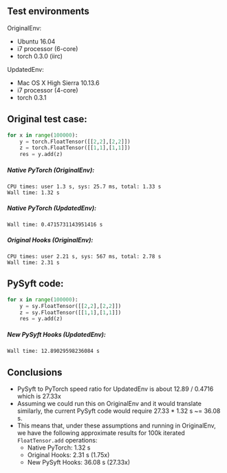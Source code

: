 ## Test environments
OriginalEnv:
- Ubuntu 16.04
- i7 processor (6-core)
- torch 0.3.0 (iirc)

UpdatedEnv:
- Mac OS X High Sierra 10.13.6
- i7 processor (4-core)
- torch 0.3.1

## Original test case:
```python
for x in range(100000):
    y = torch.FloatTensor([[2,2],[2,2]])
    z = torch.FloatTensor([[1,1],[1,1]])
    res = y.add(z)
```

##### Native PyTorch (OriginalEnv):
```
CPU times: user 1.3 s, sys: 25.7 ms, total: 1.33 s
Wall time: 1.32 s
```

##### Native PyTorch (UpdatedEnv):
```
Wall time: 0.4715731143951416 s
```

##### Original Hooks (OriginalEnv):
```
CPU times: user 2.21 s, sys: 567 ms, total: 2.78 s
Wall time: 2.31 s
```

## PySyft code:
```python
for x in range(100000):
    y = sy.FloatTensor([[2,2],[2,2]])
    z = sy.FloatTensor([[1,1],[1,1]])
    res = y.add(z)
```

##### New PySyft Hooks (UpdatedEnv):
```
Wall time: 12.89029598236084 s
```

## Conclusions
- PySyft to PyTorch speed ratio for UpdatedEnv is about 12.89 / 0.4716 which is 27.33x
- Assuming we could run this on OriginalEnv and it would translate similarly, the current PySyft code would require 27.33 * 1.32 s ~= 36.08 s.
- This means that, under these assumptions and running in OriginalEnv, we have the following approximate results for 100k iterated `FloatTensor.add` operations:
  - Native PyTorch:      1.32 s
  - Original Hooks:      2.31 s (1.75x)
  - New PySyft Hooks:  36.08 s (27.33x)

